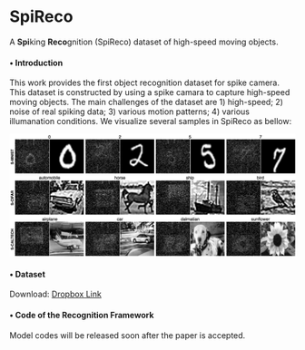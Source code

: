 # SpiReco
A **Spi**king **Reco**gnition (SpiReco) dataset of high-speed moving objects.


#### __$\bullet$ Introduction__

 
This work provides the first object recognition dataset for spike camera. This dataset is constructed by using a spike camara to capture high-speed moving objects. The main challenges of the dataset are 1) high-speed; 2) noise of real spiking data; 3) various motion patterns; 4) various illumanation conditions. We visualize several samples in SpiReco as bellow:

<div align=center>
<img alt="Figure 1 width="50%" src="https://github.com/Evin-X/SpiReco/blob/main/Figure/sample.png"/>
</div>



#### __$\bullet$ Dataset__
Download: [Dropbox Link](https://www.dropbox.com/home)



#### __$\bullet$ Code of the Recognition Framework__
Model codes will be released soon after the paper is accepted.
